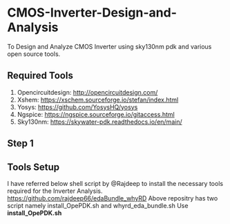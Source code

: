# CMOS-Inverter-Design-and-Analysis
To Design and Analyze CMOS Inverter using sky130nm pdk and various open source tools. 
## Required Tools
1. Opencircuitdesign: http://opencircuitdesign.com/
2. Xshem: https://xschem.sourceforge.io/stefan/index.html
3. Yosys: https://github.com/YosysHQ/yosys
4. Ngspice: https://ngspice.sourceforge.io/gitaccess.html
5. Sky130nm: https://skywater-pdk.readthedocs.io/en/main/
## Step 1
## Tools Setup
I have referred below shell script by @Rajdeep to install the necessary tools required for the Inverter Analysis.
https://github.com/rajdeep66/edaBundle_whyRD
Above repositry has two script namely install_OpePDK.sh and whyrd_eda_bundle.sh
Use **install_OpePDK.sh**

